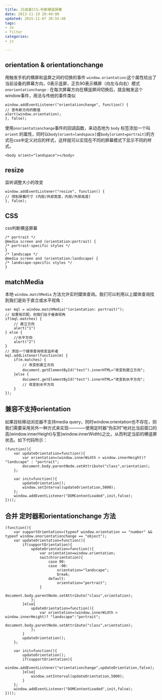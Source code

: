 ```yaml
---
title: JS或者CCS-判断横竖屏幕 
date: 2013-11-19 20:49:00
updated: 2015-11-07 20:55:48
tags: 
- ie
- filter
categories: 
- js

---
```

## orientation & orientationchange

用触发手机的横屏和竖屏之间的切换的事件
`window.orientation`:这个属性给出了当前设备的屏幕方向，0表示竖屏，正负90表示横屏（向左与向右）模式
`onorientationchange` : 在每次屏幕方向在横竖屏间切换后，就会触发这个window事件，用法与传统的事件类似

    window.addEventListener("orientationchange", function() {
    // 宣布新方向的数值
    alert(window.orientation);
    }, false);

使用`onorientationchange`事件的回调函数，来动态地为 `body` 标签添加一个叫 `orient` 的属性，同时以`body[orient=landspace]`或`body[orient=portrait]`的方式在css中定义对应的样式，这样就可以实现在不同的屏幕模式下显示不同的样式。

    <body orient="landspace"></body>


<!--more-->


## resize

监听调整大小的改变

    window.addEventListener("resize", function() {
    // 得到屏幕尺寸 (内部/外部宽度，内部/外部高度)  
    }, false);

## CSS

css判断横竖屏幕

    /* portrait */
    @media screen and (orientation:portrait) {
    /* portrait-specific styles */
    }
    /* landscape */
    @media screen and (orientation:landscape) {
    /* landscape-specific styles */
    }

## matchMedia

本地 `window.matchMedia` 方法允许实时媒体查询。我们可以利用以上媒体查询找到我们是处于直立或水平视角：

    var mql = window.matchMedia("(orientation: portrait)");
    // 如果有匹配，则我们处于垂直视角
    if(mql.matches) {  
        // 直立方向
        alert("1")
    } else {  
        //水平方向
        alert("2")
    }  
    // 添加一个媒体查询改变监听者
    mql.addListener(function(m) {
        if(m.matches) {
            // 改变到直立方向
            document.getElementById("test").innerHTML="改变到直立方向";
        }else {
            document.getElementById("test").innerHTML="改变到水平方向";
            // 改变到水平方向
        }
    });

## 兼容不支持orientation

如果目标移动浏览器不支持media query，同时window.orientation也不存在，则我们需要采用另外一种方式来实现————使用定时器“伪实时”地对比当前窗口的高(window.innerHeight)与宽(window.innerWidth)之比，从而判定当前的横竖屏状态。如下代码所示：

    (function(){
        var updateOrientation=function(){
            var orientation=(window.innerWidth > window.innerHeight)? "landscape" : "portrait";
            document.body.parentNode.setAttribute("class",orientation);
        };
    
        var init=function(){
            updateOrientation();
            window.setInterval(updateOrientation,5000);
        };
        window.addEventListener("DOMContentLoaded",init,false);
    })();

## 合并 定时器和orientationchange 方法

    (function(){
        var supportOrientation=(typeof window.orientation == "number" && typeof window.onorientationchange == "object");
        var updateOrientation=function(){
            if(supportOrientation){
                updateOrientation=function(){
                    var orientation=window.orientation;
                    switch(orientation){
                        case 90:
                        case -90:
                            orientation="landscape";
                            break;
                        default:
                            orientation="portrait";
                    }
                    document.body.parentNode.setAttribute("class",orientation);
                };
            }else{
                updateOrientation=function(){
                    var orientation=(window.innerWidth > window.innerHeight)? "landscape":"portrait";
                    document.body.parentNode.setAttribute("class",orientation);
                };
            }
            updateOrientation();
        };
    
        var init=function(){
            updateOrientation();
            if(supportOrientation){
                window.addEventListener("orientationchange",updateOrientation,false);
            }else{    
                window.setInterval(updateOrientation,5000);
            }
        };
        window.addEventListener("DOMContentLoaded",init,false);
    })();

